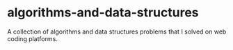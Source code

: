 # algorithms-and-data-structures

A collection of algorithms and data structures problems that I solved on web coding platforms.
